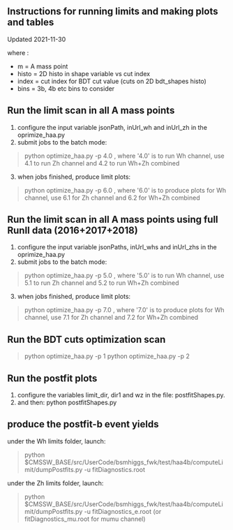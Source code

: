 ## Instructions for running limits and making plots and tables

Updated 2021-11-30


where :
* m = A mass point
* histo = 2D histo in shape variable vs cut index
* index = cut index for BDT cut value (cuts on 2D bdt_shapes histo)
* bins = 3b, 4b etc bins to consider

## Run the limit scan in all A mass points
1. configure the input variable jsonPath, inUrl_wh and inUrl_zh in the oprimize_haa.py
2. submit jobs to the batch mode:
> python optimize_haa.py -p 4.0
  , where '4.0' is to run Wh channel, use 4.1 to run Zh channel and 4.2 to run Wh+Zh combined
3. when jobs finished, produce limit plots:
> python optimize_haa.py -p 6.0
  , where '6.0' is to produce plots for Wh channel, use 6.1 for Zh channel and 6.2 for Wh+Zh combined 

## Run the limit scan in all A mass points using full RunII data (2016+2017+2018)
1. configure the input variable jsonPaths, inUrl_whs and inUrl_zhs in the oprimize_haa.py
2. submit jobs to the batch mode:
> python optimize_haa.py -p 5.0
  , where '5.0' is to run Wh channel, use 5.1 to run Zh channel and 5.2 to run Wh+Zh combined
3. when jobs finished, produce limit plots:
> python optimize_haa.py -p 7.0
  , where '7.0' is to produce plots for Wh channel, use 7.1 for Zh channel and 7.2 for Wh+Zh combined 

## Run the BDT cuts optimization scan
> python optimize_haa.py -p 1
> python optimize_haa.py -p 2

## Run the postfit plots
1. configure the variables limit_dir, dir1 and wz in the file: postfitShapes.py.
2. and then: python postfitShapes.py

## produce the postfit-b event yields
under the Wh limits folder, launch:
> python $CMSSW_BASE/src/UserCode/bsmhiggs_fwk/test/haa4b/computeLimit/dumpPostfits.py -u fitDiagnostics.root

under the Zh limits folder, launch:
> python $CMSSW_BASE/src/UserCode/bsmhiggs_fwk/test/haa4b/computeLimit/dumpPostfits.py  -u fitDiagnostics_e.root (or fitDiagnostics_mu.root for mumu channel)
